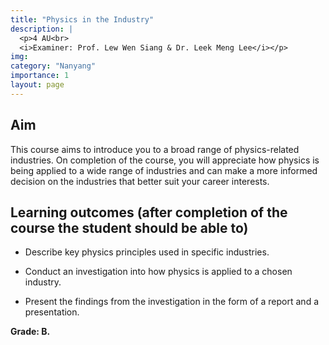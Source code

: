 ```yaml
---
title: "Physics in the Industry"
description: |
  <p>4 AU<br>
  <i>Examiner: Prof. Lew Wen Siang & Dr. Leek Meng Lee</i></p>
img:
category: "Nanyang"
importance: 1
layout: page
---
```


## Aim

This course aims to introduce you to a broad range of physics-related industries. On completion of the course, you will appreciate how physics is being applied to a wide range of industries and can make a more informed decision on the industries that better suit your career interests.

## Learning outcomes (after completion of the course the student should be able to)

- Describe key physics principles used in specific industries.

- Conduct an investigation into how physics is applied to a chosen industry.

- Present the findings from the investigation in the form of a report and a presentation.

**Grade: B.**
